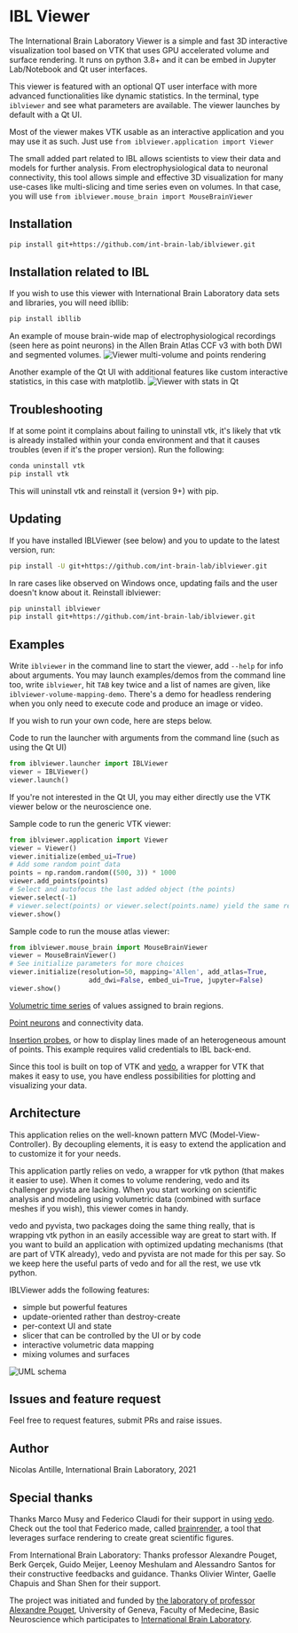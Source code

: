 # IBL Viewer
The International Brain Laboratory Viewer is a simple and fast 3D interactive visualization tool based on VTK that uses GPU accelerated volume and surface rendering. It runs on python 3.8+ and it can be embed in Jupyter Lab/Notebook and Qt user interfaces.

This viewer is featured with an optional QT user interface with more advanced functionalities like dynamic statistics. In the terminal, type `iblviewer` and see what parameters are available. The viewer launches by default with a Qt UI.

Most of the viewer makes VTK usable as an interactive application and you may use it as such. Just use `from iblviewer.application import Viewer`

The small added part related to IBL allows scientists to view their data and models for further analysis. From electrophysiological data to neuronal connectivity, this tool allows simple and effective 3D visualization for many use-cases like multi-slicing and time series even on volumes. In that case, you will use `from iblviewer.mouse_brain import MouseBrainViewer`

## Installation
```bash
pip install git+https://github.com/int-brain-lab/iblviewer.git
```

## Installation related to IBL
If you wish to use this viewer with International Brain Laboratory data sets and libraries, you will need ibllib:
```bash
pip install ibllib
```

An example of mouse brain-wide map of electrophysiological recordings (seen here as point neurons) in the Allen Brain Atlas CCF v3 with both DWI and segmented volumes.
![Viewer multi-volume and points rendering](iblviewer_assets/doc/iblviewer_v2_demo_brain_wide_map_1.jpg?raw=true)

Another example of the Qt UI with additional features like custom interactive statistics, in this case with matplotlib.
![Viewer with stats in Qt](iblviewer_assets/doc/iblviewer_v2_demo_volume_mapping_qt.jpg?raw=true)

## Troubleshooting
If at some point it complains about failing to uninstall vtk, it's likely that vtk is already installed within your conda environment and that it causes troubles (even if it's the proper version).
Run the following:
```bash
conda uninstall vtk
pip install vtk
```
This will uninstall vtk and reinstall it (version 9+) with pip.

## Updating
If you have installed IBLViewer (see below) and you to update to the latest version, run:
```bash
pip install -U git+https://github.com/int-brain-lab/iblviewer.git
```

In rare cases like observed on Windows once, updating fails and the user doesn't know about it. Reinstall iblviewer:
```bash
pip uninstall iblviewer
pip install git+https://github.com/int-brain-lab/iblviewer.git
```

## Examples
Write `iblviewer` in the command line to start the viewer, add `--help` for info about arguments.
You may launch examples/demos from the command line too, write `iblviewer`, hit `TAB` key twice and a list of names are given, like `iblviewer-volume-mapping-demo`. There's a demo for headless rendering when you only need to execute code and produce an image or video.

If you wish to run your own code, here are steps below.

Code to run the launcher with arguments from the command line (such as using the Qt UI)
```python
from iblviewer.launcher import IBLViewer
viewer = IBLViewer()
viewer.launch()
```

If you're not interested in the Qt UI, you may either directly use the VTK viewer below or the neuroscience one.

Sample code to run the generic VTK viewer:
```python
from iblviewer.application import Viewer
viewer = Viewer()
viewer.initialize(embed_ui=True)
# Add some random point data
points = np.random.random((500, 3)) * 1000
viewer.add_points(points)
# Select and autofocus the last added object (the points)
viewer.select(-1) 
# viewer.select(points) or viewer.select(points.name) yield the same result
viewer.show()
```

Sample code to run the mouse atlas viewer:
```python
from iblviewer.mouse_brain import MouseBrainViewer
viewer = MouseBrainViewer()
# See initialize parameters for more choices
viewer.initialize(resolution=50, mapping='Allen', add_atlas=True, 
                    add_dwi=False, embed_ui=True, jupyter=False)
viewer.show()
```

[Volumetric time series](iblviewer_examples/ibl_volume_mapping.py) of values assigned to brain regions.

[Point neurons](iblviewer_examples/ibl_point_neurons.py) and connectivity data.

[Insertion probes](iblviewer_examples/ibl_insertion_probes.py), or how to display lines made of an heterogeneous amount of points. This example requires valid credentials to IBL back-end.

Since this tool is built on top of VTK and [vedo](https://github.com/marcomusy/vedo), a wrapper for VTK that makes it easy to use, you have endless possibilities for plotting and visualizing your data.

## Architecture
This application relies on the well-known pattern MVC (Model-View-Controller).
By decoupling elements, it is easy to extend the application and to customize it for your needs.

This application partly relies on vedo, a wrapper for vtk python (that makes it easier to use). When it comes to volume rendering, vedo and its challenger pyvista are lacking. When you start working on scientific analysis and modeling using volumetric data (combined with surface meshes if you wish), this viewer comes in handy.

vedo and pyvista, two packages doing the same thing really, that is wrapping vtk python in an easily accessible way are great to start with. If you want to build an application with optimized updating mechanisms (that are part of VTK already), vedo and pyvista are not made for this per say. So we keep here the useful parts of vedo and for all the rest, we use vtk python.

IBLViewer adds the following features:
- simple but powerful features
- update-oriented rather than destroy-create
- per-context UI and state
- slicer that can be controlled by the UI or by code
- interactive volumetric data mapping
- mixing volumes and surfaces

![UML schema](iblviewer_assets/doc/iblviewer_architecture.jpg?raw=true)

## Issues and feature request
Feel free to request features, submit PRs and raise issues.

## Author
Nicolas Antille, International Brain Laboratory, 2021

## Special thanks
Thanks Marco Musy and Federico Claudi for their support in using [vedo](https://github.com/marcomusy/vedo). Check out the tool that Federico made, called [brainrender](https://github.com/brainglobe/brainrender), a tool that leverages surface rendering to create great scientific figures. 

From International Brain Laboratory:
Thanks professor Alexandre Pouget, Berk Gerçek, Guido Meijer, Leenoy Meshulam and Alessandro Santos for their constructive feedbacks and guidance. Thanks Olivier Winter, Gaelle Chapuis and Shan Shen for their support.

The project was initiated and funded by [the laboratory of professor Alexandre Pouget](https://www.unige.ch/medecine/neuf/en/research/grecherche/alexandre-pouget), University of Geneva, Faculty of Medecine, Basic Neuroscience which participates to [International Brain Laboratory](https://www.internationalbrainlab.com).
